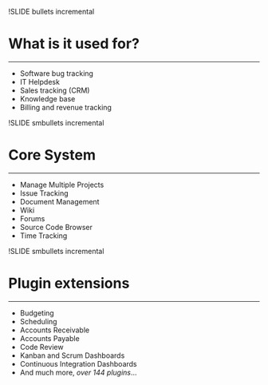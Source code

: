 !SLIDE bullets incremental
# What is it used for?

---

* Software bug tracking
* IT Helpdesk
* Sales tracking (CRM)
* Knowledge base
* Billing and revenue tracking

!SLIDE smbullets incremental
# Core System

---

* Manage Multiple Projects
* Issue Tracking
* Document Management
* Wiki
* Forums
* Source Code Browser
* Time Tracking

!SLIDE smbullets incremental
# Plugin extensions

---

* Budgeting
* Scheduling
* Accounts Receivable
* Accounts Payable
* Code Review
* Kanban and Scrum Dashboards
* Continuous Integration Dashboards
* And much more, *over 144 plugins*...
